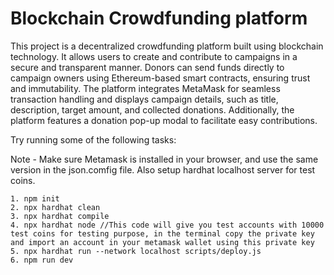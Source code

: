 # Blockchain Crowdfunding platform
This project is a decentralized crowdfunding platform built using blockchain technology. It allows users to create and contribute to campaigns in a secure and transparent manner. Donors can send funds directly to campaign owners using Ethereum-based smart contracts, ensuring trust and immutability. The platform integrates MetaMask for seamless transaction handling and displays campaign details, such as title, description, target amount, and collected donations. Additionally, the platform features a donation pop-up modal to facilitate easy contributions.

Try running some of the following tasks:

Note - Make sure Metamask is installed in your browser, and use the same version in the json.comfig file. Also setup hardhat localhost server for test coins.
```shell commands to run the project
1. npm init
2. npx hardhat clean
3. npx hardhat compile
4. npx hardhat node //This code will give you test accounts with 10000 test coins for testing purpose, in the terminal copy the private key and import an account in your metamask wallet using this private key
5. npx hardhat run --network localhost scripts/deploy.js
6. npm run dev
```
